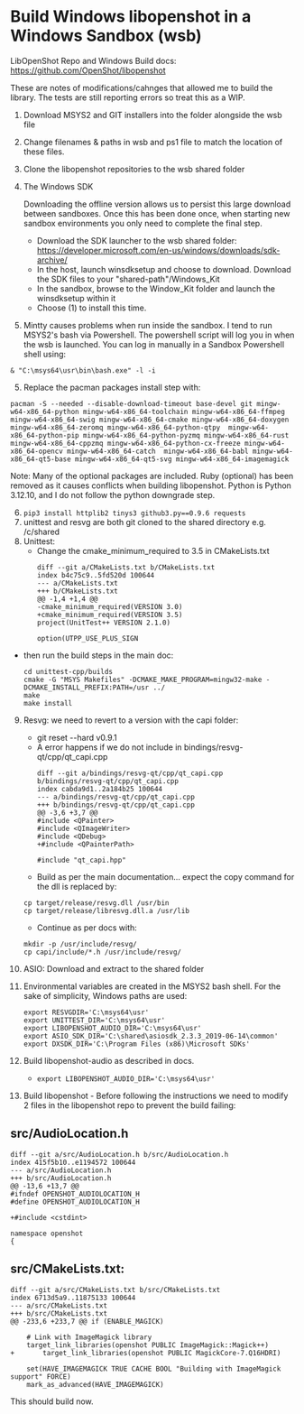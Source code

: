 # Build Windows libopenshot in a Windows Sandbox (wsb)

LibOpenShot Repo and Windows Build docs: https://github.com/OpenShot/libopenshot

These are notes of modifications/cahnges that allowed me to build the library. The tests are still reporting errors so treat this as a WIP. 

1. Download MSYS2 and GIT installers into the folder alongside the wsb file
2. Change filenames & paths in wsb and ps1 file to match the location of these files.
2. Clone the libopenshot repositories to the wsb shared folder
3. The Windows SDK
   
   Downloading the offline version allows us to persist this large download between sandboxes. Once this has been done once, when starting new sandbox environments you only need to complete the final step.
   
	- Download the SDK launcher to the wsb shared folder: https://developer.microsoft.com/en-us/windows/downloads/sdk-archive/
	- In the host, launch  winsdksetup and choose to download. Download the SDK files to your "shared-path"/Windows_Kit
	- In the sandbox, browse to the Window_Kit folder and launch the winsdksetup within it
	- Choose (1) to install this time.

4. Mintty causes problems when run inside the sandbox. I tend to run MSYS2's bash via Powershell. The powershell script will log you in when the wsb is launched.  You can log in manually in a Sandbox Powershell shell using:
```
& "C:\msys64\usr\bin\bash.exe" -l -i
```
5.  Replace the pacman packages install step with:
 ```
pacman -S --needed --disable-download-timeout base-devel git mingw-w64-x86_64-python mingw-w64-x86_64-toolchain mingw-w64-x86_64-ffmpeg mingw-w64-x86_64-swig mingw-w64-x86_64-cmake mingw-w64-x86_64-doxygen mingw-w64-x86_64-zeromq mingw-w64-x86_64-python-qtpy  mingw-w64-x86_64-python-pip mingw-w64-x86_64-python-pyzmq mingw-w64-x86_64-rust mingw-w64-x86_64-cppzmq mingw-w64-x86_64-python-cx-freeze mingw-w64-x86_64-opencv mingw-w64-x86_64-catch  mingw-w64-x86_64-babl mingw-w64-x86_64-qt5-base mingw-w64-x86_64-qt5-svg mingw-w64-x86_64-imagemagick
```
Note: Many of the optional packages are included. Ruby (optional) has been removed as it causes conflicts when building libopenshot. Python is Python 3.12.10, and I do not follow the python downgrade step. 

6. `pip3 install httplib2 tinys3 github3.py==0.9.6 requests`
7. unittest and resvg are both git cloned to the shared directory e.g. /c/shared
8. Unittest: 
    - Change the cmake_minimum_required to 3.5 in CMakeLists.txt
		```
		diff --git a/CMakeLists.txt b/CMakeLists.txt
		index b4c75c9..5fd520d 100644
		--- a/CMakeLists.txt
		+++ b/CMakeLists.txt
		@@ -1,4 +1,4 @@
		-cmake_minimum_required(VERSION 3.0)
		+cmake_minimum_required(VERSION 3.5)
		project(UnitTest++ VERSION 2.1.0)

		option(UTPP_USE_PLUS_SIGN
		```
  - then run the build steps in the main doc:
	```
	cd unittest-cpp/builds
	cmake -G "MSYS Makefiles" -DCMAKE_MAKE_PROGRAM=mingw32-make -DCMAKE_INSTALL_PREFIX:PATH=/usr ../ 
	make
	make install
	```
9. Resvg: we need to revert to a version with the capi folder:
    -  git reset --hard v0.9.1
	-  A error happens if we do not include <QPainterPath> in bindings/resvg-qt/cpp/qt_capi.cpp
		```
		diff --git a/bindings/resvg-qt/cpp/qt_capi.cpp b/bindings/resvg-qt/cpp/qt_capi.cpp
		index cabda9d1..2a184b25 100644
		--- a/bindings/resvg-qt/cpp/qt_capi.cpp
		+++ b/bindings/resvg-qt/cpp/qt_capi.cpp
		@@ -3,6 +3,7 @@
		#include <QPainter>
		#include <QImageWriter>
		#include <QDebug>
		+#include <QPainterPath>

		#include "qt_capi.hpp"
		```
    - Build as per the main documentation... expect the copy command for the dll is replaced by:
	 ```
	 cp target/release/resvg.dll /usr/bin
     cp target/release/libresvg.dll.a /usr/lib
	 ```
	- Continue as per docs with:
	```
	mkdir -p /usr/include/resvg/
	cp capi/include/*.h /usr/include/resvg/
	```

10. ASIO: Download and extract to the shared folder

11. Environmental variables are created in the MSYS2 bash shell. For the sake of simplicity, Windows paths are used:

	```
	export RESVGDIR='C:\msys64\usr'
	export UNITTEST_DIR='C:\msys64\usr'
	export LIBOPENSHOT_AUDIO_DIR='C:\msys64\usr'
	export ASIO_SDK_DIR='C:\shared\asiosdk_2.3.3_2019-06-14\common'
	export DXSDK_DIR='C:\Program Files (x86)\Microsoft SDKs'
	```

12. Build libopenshot-audio as described in docs.
    - `export LIBOPENSHOT_AUDIO_DIR='C:\msys64\usr'`  

13. Build libopenshot - Before following the instructions we need to modify 2 files in the libopenshot repo to prevent the build failing:

## src/AudioLocation.h

```
diff --git a/src/AudioLocation.h b/src/AudioLocation.h
index 415f5b10..e1194572 100644
--- a/src/AudioLocation.h
+++ b/src/AudioLocation.h
@@ -13,6 +13,7 @@
#ifndef OPENSHOT_AUDIOLOCATION_H
#define OPENSHOT_AUDIOLOCATION_H

+#include <cstdint>

namespace openshot
{
``` 

## src/CMakeLists.txt:

```
diff --git a/src/CMakeLists.txt b/src/CMakeLists.txt
index 6713d5a9..11875133 100644
--- a/src/CMakeLists.txt
+++ b/src/CMakeLists.txt
@@ -233,6 +233,7 @@ if (ENABLE_MAGICK)

	# Link with ImageMagick library
	target_link_libraries(openshot PUBLIC ImageMagick::Magick++)
+       target_link_libraries(openshot PUBLIC MagickCore-7.Q16HDRI)

	set(HAVE_IMAGEMAGICK TRUE CACHE BOOL "Building with ImageMagick support" FORCE)
	mark_as_advanced(HAVE_IMAGEMAGICK)
```

This should build now. 

	
 
	



